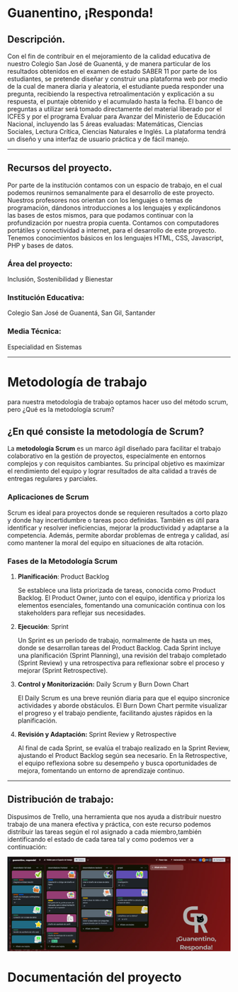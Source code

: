 # Guanentino, ¡Responda!

## Descripción.

Con el fin de contribuir en el mejoramiento de la calidad educativa de nuestro Colegio San José de Guanentá, y de manera particular de los resultados obtenidos en el examen de estado SABER 11 por parte de los estudiantes, se pretende diseñar y construir una plataforma web por medio de la cual de manera diaria y aleatoria, el estudiante pueda responder una pregunta, recibiendo la respectiva retroalimentación y explicación a su respuesta, el puntaje obtenido y el acumulado hasta la fecha.  El banco de preguntas a utilizar será tomado directamente del material liberado por el ICFES y por el programa Evaluar para Avanzar del Ministerio de Educación Nacional, incluyendo las 5 áreas evaluadas: Matemáticas, Ciencias Sociales, Lectura Crítica, Ciencias Naturales e Inglés.  La plataforma tendrá un diseño y una interfaz de usuario práctica y de fácil manejo.

---

## Recursos del proyecto.

Por parte de la institución contamos con un espacio de trabajo, en el cual podemos reunirnos semanalmente para el desarrollo de este proyecto.  Nuestros profesores nos orientan con los lenguajes o temas de programación, dándonos introducciones a los lenguajes y explicándonos las bases de estos mismos, para que podamos continuar con la profundización por nuestra propia cuenta.  Contamos con computadores portátiles y conectividad a internet, para el desarrollo de este proyecto.  Tenemos conocimientos básicos en los lenguajes HTML, CSS, Javascript, PHP y bases de datos.

### Área del proyecto:
Inclusión, Sostenibilidad y Bienestar

### Institución Educativa:

Colegio San José de Guanentá, San Gil, Santander

### Media Técnica:
Especialidad en Sistemas

---

# Metodología de trabajo

para nuestra metodología de trabajo optamos hacer uso del método scrum, pero ¿Qué es la metodología scrum?

## ¿En qué consiste la metodología de Scrum?


La **metodología Scrum** es un marco ágil diseñado para facilitar el trabajo colaborativo en la gestión de proyectos, especialmente en entornos complejos y con requisitos cambiantes. Su principal objetivo es maximizar el rendimiento del equipo y lograr resultados de alta calidad a través de entregas regulares y parciales.

### Aplicaciones de Scrum
Scrum es ideal para proyectos donde se requieren resultados a corto plazo y donde hay incertidumbre o tareas poco definidas. También es útil para identificar y resolver ineficiencias, mejorar la productividad y adaptarse a la competencia. Además, permite abordar problemas de entrega y calidad, así como mantener la moral del equipo en situaciones de alta rotación.

### Fases de la Metodología Scrum

1. **Planificación**: Product Backlog

    Se establece una lista priorizada de tareas, conocida como Product Backlog. El Product Owner, junto con el equipo, identifica y prioriza los elementos esenciales, fomentando una comunicación continua con los stakeholders para reflejar sus necesidades.

2. **Ejecución**: Sprint

    Un Sprint es un período de trabajo, normalmente de hasta un mes, donde se desarrollan tareas del Product Backlog. Cada Sprint incluye una planificación (Sprint Planning), una revisión del trabajo completado (Sprint Review) y una retrospectiva para reflexionar sobre el proceso y mejorar (Sprint Retrospective).


3. **Control y Monitorización:** Daily Scrum y Burn Down Chart

    El Daily Scrum es una breve reunión diaria para que el equipo sincronice actividades y aborde obstáculos. El Burn Down Chart permite visualizar el progreso y el trabajo pendiente, facilitando ajustes rápidos en la planificación.

4. **Revisión y Adaptación:** Sprint Review y Retrospective

    Al final de cada Sprint, se evalúa el trabajo realizado en la Sprint Review, ajustando el Product Backlog según sea necesario. En la Retrospective, el equipo reflexiona sobre su desempeño y busca oportunidades de mejora, fomentando un entorno de aprendizaje continuo.
---
## Distribución de trabajo:

Dispusimos de Trello, una herramienta que nos ayuda a distribuir nuestro trabajo de una manera efectiva y práctica, con este recurso podemos distribuir las tareas según el rol asignado a cada miembro,también identificando el estado de cada tarea tal y como podemos ver a continuación:

![tablero Trello](img/tablero-trello.png)

# Documentación del proyecto

